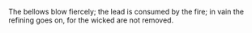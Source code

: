 The bellows blow fiercely; the lead is consumed by the fire; in vain the refining goes on, for the wicked are not removed.
